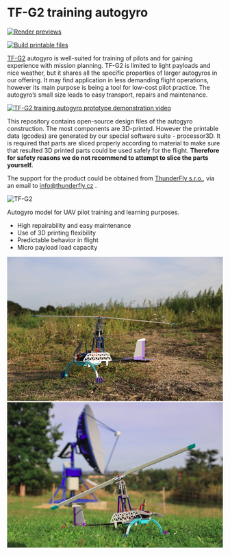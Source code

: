 # TF-G2 training autogyro

[![Render previews](https://github.com/ThunderFly-aerospace/TF-G2/actions/workflows/render_previews.yml/badge.svg)](https://github.com/ThunderFly-aerospace/TF-G2/actions/workflows/render_previews.yml)

[![Build printable files](https://github.com/ThunderFly-aerospace/TF-G2/actions/workflows/printable_files.yml/badge.svg)](https://github.com/ThunderFly-aerospace/TF-G2/actions/workflows/printable_files.yml)


[TF-G2](https://www.thunderfly.cz/tf-g2.html) autogyro is well-suited for training of pilots and for gaining experience with mission planning. TF-G2 is limited to light payloads and nice weather, but it shares all the specific properties of larger autogyros in our offering. It may find application in less demanding flight operations, however its main purpose is being a tool for low-cost pilot practice. The autogyro’s small size leads to easy transport, repairs and maintenance.

[![TF-G2 training autogyro prototype demonstration video](https://img.youtube.com/vi/6PtS-MwnM_8/0.jpg)](http://www.youtube.com/watch?v=6PtS-MwnM_8)


This repository contains open-source design files of the autogyro construction. The most components are 3D-printed. However the printable data (gcodes) are generated by our special software suite - processor3D. It is required that parts are sliced properly according to material to make sure that resulted 3D printed parts could be used safely for the flight. **Therefore for safety reasons we do not recommend to attempt to slice the parts yourself.**

The support for the product could be obtained from [ThunderFly s.r.o.](https://www.thunderfly.cz/), via an email to info@thunderfly.cz .


![TF-G2](/CAD/render_Img/TF-G2_004.png)


Autogyro model for UAV pilot training and learning purposes.

  * High repairability and easy maintenance
  * Use of 3D printing flexibility
  * Predictable behavior in flight
  * Micro payload load capacity


![TF-G2 on grass](./doc/img/TF-G2_grass_front.jpg "TF-G2 autogyro sitting on the grass before test")
![TF-G2 on grass side view](./doc/img/TF-G2_grass_side.jpg "TF-G2 autogyro sitting on the grass")
